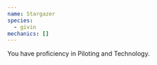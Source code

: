 ```yaml
---
name: Stargazer
species:
  - givin
mechanics: []
---
```

You have proficiency in Piloting and Technology.
